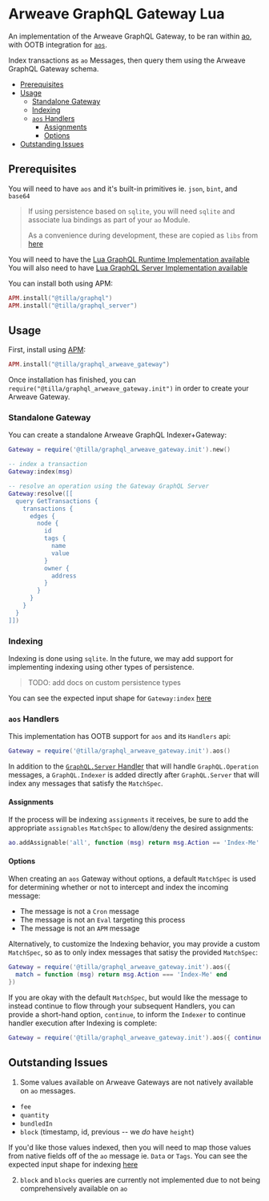 # Arweave GraphQL Gateway Lua 

An implementation of the Arweave GraphQL Gateway, to be ran within
[ao](https://ao.arweave.dev), with OOTB integration for
[`aos`](https://github.com/permaweb/aos).

Index transactions as `ao` Messages, then query them using the Arweave GraphQL
Gateway schema.

<!-- toc -->

- [Prerequisites](#prerequisites)
- [Usage](#usage)
  - [Standalone Gateway](#standalone-gateway)
  - [Indexing](#indexing)
  - [`aos` Handlers](#aos-handlers)
    - [Assignments](#assignments)
    - [Options](#options)
- [Outstanding Issues](#outstanding-issues)

<!-- tocstop -->

## Prerequisites

You will need to have `aos` and it's built-in primitives ie. `json`, `bint`, and
`base64`

> If using persistence based on `sqlite`, you will need `sqlite` and associate
> lua bindings as part of your `ao` Module.
>
> As a convenience during development, these are copied as `libs` from
> [here](../../ao_libs)

You will need to have the
[Lua GraphQL Runtime Implementation available](../runtime) You will also need to
have [Lua GraphQL Server Implementation available](../server/)

You can install both using APM:

```lua
APM.install("@tilla/graphql")
APM.install("@tilla/graphql_server")
```

## Usage

First, install using [APM](https://apm.betteridea.dev/):

```lua
APM.install("@tilla/graphql_arweave_gateway")
```

Once installation has finished, you can
`require("@tilla/graphql_arweave_gateway.init")` in order to create your Arweave
Gateway.

### Standalone Gateway

You can create a standalone Arweave GraphQL Indexer+Gateway:

```lua
Gateway = require('@tilla/graphql_arweave_gateway.init').new()

-- index a transaction
Gateway:index(msg)

-- resolve an operation using the Gateway GraphQL Server
Gateway:resolve([[
  query GetTransactions {
    transactions {
      edges {
        node {
          id
          tags {
            name
            value
          }
          owner {
            address
          }
        }
      }
    }
  }
]])
```

### Indexing

Indexing is done using `sqlite`. In the future, we may add support for
implementing indexing using other types of persistence.

> TODO: add docs on custom persistence types

You can see the expected input shape for `Gateway:index` [here](https://github.com/TillaTheHun0/aos-graphql/blob/main/packages/gateway/api.lua#L54)

### `aos` Handlers

This implementation has OOTB support for `aos` and its `Handlers` api:

```lua
Gateway = require('@tilla/graphql_arweave_gateway.init').aos()
```

In addition to the [`GraphQL.Server` Handler](../server/README.md#aos-handler)
that will handle `GraphQL.Operation` messages, a `GraphQL.Indexer` is added
directly after `GraphQL.Server` that will index any messages that satisfy the
`MatchSpec`.

#### Assignments

If the process will be indexing `assignments` it receives, be sure to add the appropriate
`assignables` `MatchSpec` to allow/deny the desired assignments:

```lua
ao.addAssignable('all', function (msg) return msg.Action == 'Index-Me' end)
```

#### Options

When creating an `aos` Gateway without options, a default `MatchSpec` is used
for determining whether or not to intercept and index the incoming message:

- The message is not a `Cron` message
- The message is not an `Eval` targeting this process
- The message is not an `APM` message

Alternatively, to customize the Indexing behavior, you may provide a custom
`MatchSpec`, so as to only index messages that satisy the provided `MatchSpec`:

```lua
Gateway = require('@tilla/graphql_arweave_gateway.init').aos({
  match = function (msg) return msg.Action === 'Index-Me' end
})
```

If you are okay with the default `MatchSpec`, but would like the message to
instead continue to flow through your subsequent Handlers, you can provide a
short-hand option, `continue`, to inform the `Indexer` to continue handler
execution after Indexing is complete:

```lua
Gateway = require('@tilla/graphql_arweave_gateway.init').aos({ continue = true })
```

## Outstanding Issues

1. Some values available on Arweave Gateways are not natively available on `ao` messages.

- `fee`
- `quantity`
- `bundledIn`
- `block` (timestamp, id, previous -- we _do_ have `height`)

If you'd like those values indexed, then you will need to map those values from native fields off of the `ao` message ie. `Data` or `Tags`. You can see the expected input shape for indexing [here](https://github.com/TillaTheHun0/aos-graphql/blob/main/packages/gateway/api.lua#L54)

2. `block` and `blocks` queries are currently not implemented due to not being
   comprehensively available on `ao`
